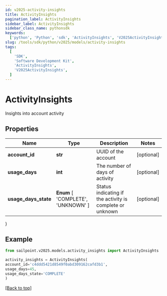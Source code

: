 ```yaml
---
id: v2025-activity-insights
title: ActivityInsights
pagination_label: ActivityInsights
sidebar_label: ActivityInsights
sidebar_class_name: pythonsdk
keywords:
  ['python', 'Python', 'sdk', 'ActivityInsights', 'V2025ActivityInsights']
slug: /tools/sdk/python/v2025/models/activity-insights
tags:
  [
    'SDK',
    'Software Development Kit',
    'ActivityInsights',
    'V2025ActivityInsights',
  ]
---
```


# ActivityInsights

Insights into account activity

## Properties

| Name | Type | Description | Notes |
| --- | --- | --- | --- |
| **account_id** | **str** | UUID of the account | [optional] |
| **usage_days** | **int** | The number of days of activity | [optional] |
| **usage_days_state** | **Enum** [ 'COMPLETE', 'UNKNOWN' ] | Status indicating if the activity is complete or unknown | [optional] |

}

## Example

```python
from sailpoint.v2025.models.activity_insights import ActivityInsights

activity_insights = ActivityInsights(
account_id='c4ddd5421d8549f0abd309162cafd3b1',
usage_days=45,
usage_days_state='COMPLETE'
)

```

[[Back to top]](#)

